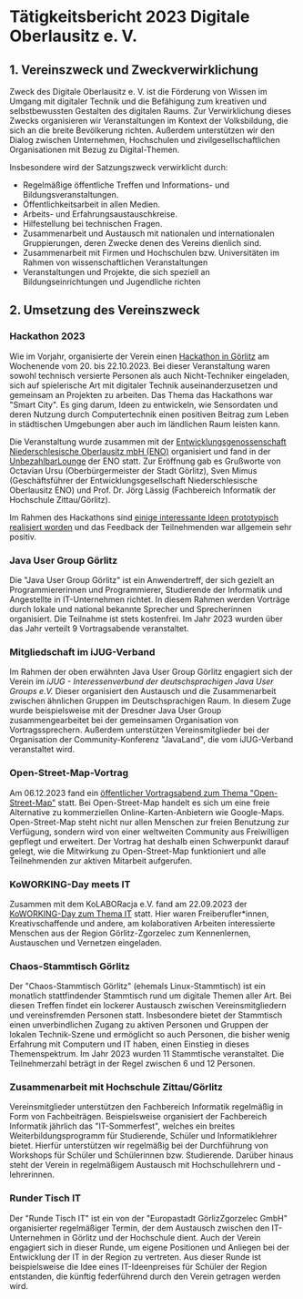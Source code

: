 # Tätigkeitsbericht 2023 Digitale Oberlausitz e. V.

## 1. Vereinszweck und Zweckverwirklichung

Zweck des Digitale Oberlausitz e. V. ist die Förderung von Wissen im Umgang mit digitaler Technik und die Befähigung zum
kreativen und selbstbewussten Gestalten des digitalen Raums. Zur Verwirklichung dieses Zwecks organisieren wir
Veranstaltungen im Kontext der Volksbildung, die sich an die breite Bevölkerung richten. Außerdem unterstützen wir den
Dialog zwischen Unternehmen, Hochschulen und zivilgesellschaftlichen Organisationen mit Bezug zu Digital-Themen.

Insbesondere wird der Satzungszweck verwirklicht durch:

- Regelmäßige öffentliche Treffen und Informations- und Bildungsveranstaltungen.
- Öffentlichkeitsarbeit in allen Medien.
- Arbeits- und Erfahrungsaustauschkreise.
- Hilfestellung bei technischen Fragen.
- Zusammenarbeit und Austausch mit nationalen und internationalen Gruppierungen, deren Zwecke denen des Vereins dienlich
  sind.
- Zusammenarbeit mit Firmen und Hochschulen bzw. Universitäten im Rahmen von wissenschaftlichen Veranstaltungen
- Veranstaltungen und Projekte, die sich speziell an Bildungseinrichtungen und Jugendliche richten

## 2. Umsetzung des Vereinszweck

### Hackathon 2023

Wie im Vorjahr, organisierte der Verein einen [Hackathon in Görlitz](/events/2023/hackathon_2023_10/) am Wochenende
vom 20. bis 22.10.2023. Bei dieser Veranstaltung waren sowohl technisch versierte Personen als auch Nicht-Techniker
eingeladen, sich auf spielerische Art mit digitaler Technik auseinanderzusetzen und gemeinsam an Projekten zu arbeiten.
Das Thema das Hackathons war "Smart City". Es ging darum, Ideen zu entwickeln, wie Sensordaten und deren Nutzung durch
Computertechnik einen positiven Beitrag zum Leben in städtischen Umgebungen aber auch im ländlichen Raum leisten kann.

Die Veranstaltung wurde zusammen mit der
[Entwicklungsgenossenschaft Niederschlesische Oberlausitz mbH (ENO)](https://wirtschaft-goerlitz.de/) organisiert und
fand in der [UnbezahlbarLounge](https://unbezahlbar.land/lounge) der ENO statt. Zur Eröffnung gab es Grußworte von
Octavian Ursu (Oberbürgermeister der Stadt Görlitz), Sven Mimus (Geschäftsführer der Entwicklungsgesellschaft
Niederschlesische Oberlausitz ENO) und Prof. Dr. Jörg Lässig (Fachbereich Informatik der Hochschule Zittau/Görlitz).

Im Rahmen des Hackathons sind
[einige interessante Ideen prototypisch realisiert worden](/news/2023/hackathon2023resume/) und das Feedback der
Teilnehmenden war allgemein sehr positiv.

### Java User Group Görlitz

Die "Java User Group Görlitz" ist ein Anwendertreff, der sich gezielt an Programmiererinnen und Programmierer,
Studierende der Informatik und Angestellte in IT-Unternehmen richtet. In diesem Rahmen werden Vorträge durch lokale und
national bekannte Sprecher und Sprecherinnen organisiert. Die Teilnahme ist stets kostenfrei. Im Jahr 2023 wurden über
das Jahr verteilt 9 Vortragsabende veranstaltet.

### Mitgliedschaft im iJUG-Verband

Im Rahmen der oben erwähnten Java User Group Görlitz engagiert sich der Verein im _iJUG - Interessenverbund der
deutschsprachigen Java User Groups e.V._ Dieser organisiert den Austausch und die Zusammenarbeit zwischen ähnlichen
Gruppen im Deutschsprachigen Raum. In diesem Zuge wurde beispielsweise mit der Dresdner Java User Group
zusammengearbeitet bei der gemeinsamen Organisation von Vortragssprechern. Außerdem unterstützen Vereinsmitglieder bei
der Organisation der Community-Konferenz "JavaLand", die vom iJUG-Verband veranstaltet wird.

### Open-Street-Map-Vortrag

Am 06.12.2023 fand ein [öffentlicher Vortragsabend zum Thema "Open-Street-Map"](/events/2023/osm-vortrag_2023_12/)
statt. Bei Open-Street-Map handelt es sich um eine freie Alternative zu kommerziellen Online-Karten-Anbietern wie
Google-Maps. Open-Street-Map steht nicht nur allen Menschen zur freien Benutzung zur Verfügung, sondern wird von einer
weltweiten Community aus Freiwilligen gepflegt und erweitert. Der Vortrag hat deshalb einen Schwerpunkt darauf gelegt,
wie die Mitwirkung zu Open-Street-Map funktioniert und alle Teilnehmenden zur aktiven Mitarbeit aufgerufen.

### KoWORKING-Day meets IT

Zusammen mit dem KoLABORacja e.V. fand am 22.09.2023 der
[KoWORKING-Day zum Thema IT](/events/2023/koworking-day_2023_09/) statt. Hier waren Freiberufler\*innen,
Kreativschaffende und andere, am kolaborativen Arbeiten interessierte Menschen aus der Region Görlitz-Zgorzelec zum
Kennenlernen, Austauschen und Vernetzen eingeladen.

### Chaos-Stammtisch Görlitz

Der "Chaos-Stammtisch Görlitz" (ehemals Linux-Stammtisch) ist ein monatlich stattfindender Stammtisch rund um digitale
Themen aller Art. Bei diesen Treffen findet ein lockerer Austausch zwischen Vereinsmitgliedern und vereinsfremden
Personen statt. Insbesondere bietet der Stammtisch einen unverbindlichen Zugang zu aktiven Personen und Gruppen der
lokalen Technik-Szene und ermöglicht so auch Personen, die bisher wenig Erfahrung mit Computern und IT haben, einen
Einstieg in dieses Themenspektrum. Im Jahr 2023 wurden 11 Stammtische veranstaltet. Die Teilnehmerzahl beträgt in der
Regel zwischen 6 und 12 Personen.

### Zusammenarbeit mit Hochschule Zittau/Görlitz

Vereinsmitglieder unterstützen den Fachbereich Informatik regelmäßig in Form von Fachbeiträgen. Beispielsweise
organisiert der Fachbereich Informatik jährlich das "IT-Sommerfest", welches ein breites Weiterbildungsprogramm für
Studierende, Schüler und Informatiklehrer bietet. Hierfür unterstützen wir regelmäßig bei der Durchführung von Workshops
für Schüler und Schülerinnen bzw. Studierende. Darüber hinaus steht der Verein in regelmäßigem Austausch mit
Hochschullehrern und - lehrerinnen.

### Runder Tisch IT

Der "Runde Tisch IT" ist ein von der "Europastadt GörlizZgorzelec GmbH" organisierter regelmäßiger Termin, der dem
Austausch zwischen den IT-Unternehmen in Görlitz und der Hochschule dient. Auch der Verein engagiert sich in dieser
Runde, um eigene Positionen und Anliegen bei der Entwicklung der IT in der Region zu vertreten. Aus dieser Runde ist
beispielsweise die Idee eines IT-Ideenpreises für Schüler der Region entstanden, die künftig federführend durch den
Verein getragen werden wird.
